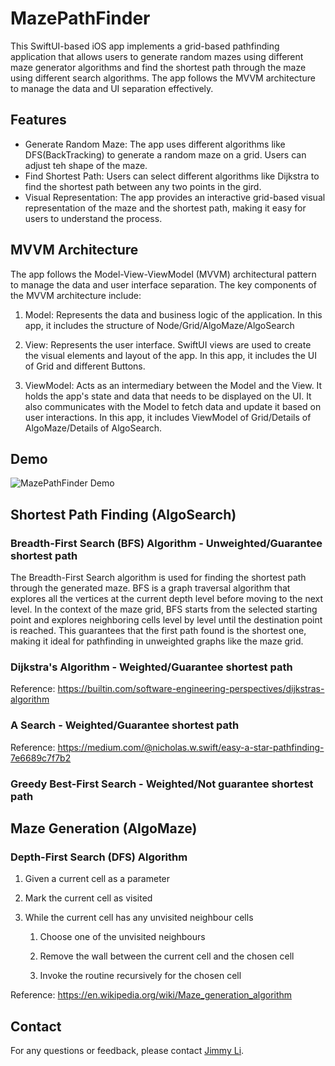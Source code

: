 # MazePathFinder

This SwiftUI-based iOS app implements a grid-based pathfinding application that allows users to generate random mazes using different maze generator algorithms and find the shortest path through the maze using different search algorithms. The app follows the MVVM architecture to manage the data and UI separation effectively.

## Features

- Generate Random Maze: The app uses different algorithms like DFS(BackTracking) to generate a random maze on a grid. Users can adjust teh shape of the maze.
- Find Shortest Path: Users can select different algorithms like Dijkstra to find the shortest path between any two points in the gird.
- Visual Representation: The app provides an interactive grid-based visual representation of the maze and the shortest path, making it easy for users to understand the process.


## MVVM Architecture

The app follows the Model-View-ViewModel (MVVM) architectural pattern to manage the data and user interface separation. The key components of the MVVM architecture include:

1. Model: Represents the data and business logic of the application. In this app, it includes the structure of Node/Grid/AlgoMaze/AlgoSearch

2. View: Represents the user interface. SwiftUI views are used to create the visual elements and layout of the app. In this app, it includes the UI of Grid and different Buttons.

3. ViewModel: Acts as an intermediary between the Model and the View. It holds the app's state and data that needs to be displayed on the UI. It also communicates with the Model to fetch data and update it based on user interactions. In this app, it includes ViewModel of Grid/Details of AlgoMaze/Details of AlgoSearch.

## Demo

![MazePathFinder Demo](https://github.com/jli943/MazePathFinder/blob/main/Photos/Demo.gif)

## Shortest Path Finding (AlgoSearch)

### Breadth-First Search (BFS) Algorithm - Unweighted/Guarantee shortest path

The Breadth-First Search algorithm is used for finding the shortest path through the generated maze. BFS is a graph traversal algorithm that explores all the vertices at the current depth level before moving to the next level. In the context of the maze grid, BFS starts from the selected starting point and explores neighboring cells level by level until the destination point is reached. This guarantees that the first path found is the shortest one, making it ideal for pathfinding in unweighted graphs like the maze grid.

### Dijkstra's Algorithm - Weighted/Guarantee shortest path

Reference: https://builtin.com/software-engineering-perspectives/dijkstras-algorithm

### A Search - Weighted/Guarantee shortest path

Reference: https://medium.com/@nicholas.w.swift/easy-a-star-pathfinding-7e6689c7f7b2

### Greedy Best-First Search - Weighted/Not guarantee shortest path


## Maze Generation (AlgoMaze)

### Depth-First Search (DFS) Algorithm

1. Given a current cell as a parameter

2. Mark the current cell as visited

3. While the current cell has any unvisited neighbour cells

    1. Choose one of the unvisited neighbours
    
    2. Remove the wall between the current cell and the chosen cell
    
    3. Invoke the routine recursively for the chosen cell
    
Reference: https://en.wikipedia.org/wiki/Maze_generation_algorithm



## Contact

For any questions or feedback, please contact [Jimmy Li](mailto:jimmy94309@gmail.com).
